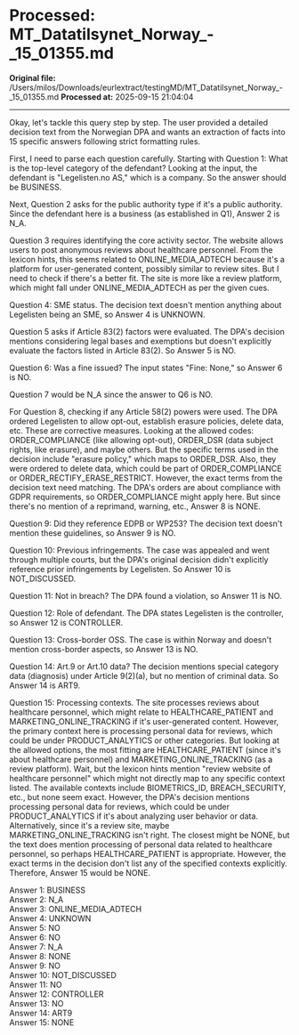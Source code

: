# Processed: MT_Datatilsynet_Norway_-_15_01355.md

**Original file:** /Users/milos/Downloads/eurlextract/testingMD/MT_Datatilsynet_Norway_-_15_01355.md
**Processed at:** 2025-09-15 21:04:04

---

<think>
Okay, let's tackle this query step by step. The user provided a detailed decision text from the Norwegian DPA and wants an extraction of facts into 15 specific answers following strict formatting rules.

First, I need to parse each question carefully. Starting with Question 1: What is the top-level category of the defendant? Looking at the input, the defendant is "Legelisten.no AS," which is a company. So the answer should be BUSINESS.

Next, Question 2 asks for the public authority type if it's a public authority. Since the defendant here is a business (as established in Q1), Answer 2 is N_A.

Question 3 requires identifying the core activity sector. The website allows users to post anonymous reviews about healthcare personnel. From the lexicon hints, this seems related to ONLINE_MEDIA_ADTECH because it's a platform for user-generated content, possibly similar to review sites. But I need to check if there's a better fit. The site is more like a review platform, which might fall under ONLINE_MEDIA_ADTECH as per the given cues.

Question 4: SME status. The decision text doesn't mention anything about Legelisten being an SME, so Answer 4 is UNKNOWN.

Question 5 asks if Article 83(2) factors were evaluated. The DPA's decision mentions considering legal bases and exemptions but doesn't explicitly evaluate the factors listed in Article 83(2). So Answer 5 is NO.

Question 6: Was a fine issued? The input states "Fine: None," so Answer 6 is NO.

Question 7 would be N_A since the answer to Q6 is NO.

For Question 8, checking if any Article 58(2) powers were used. The DPA ordered Legelisten to allow opt-out, establish erasure policies, delete data, etc. These are corrective measures. Looking at the allowed codes: ORDER_COMPLIANCE (like allowing opt-out), ORDER_DSR (data subject rights, like erasure), and maybe others. But the specific terms used in the decision include "erasure policy," which maps to ORDER_DSR. Also, they were ordered to delete data, which could be part of ORDER_COMPLIANCE or ORDER_RECTIFY_ERASE_RESTRICT. However, the exact terms from the decision text need matching. The DPA's orders are about compliance with GDPR requirements, so ORDER_COMPLIANCE might apply here. But since there's no mention of a reprimand, warning, etc., Answer 8 is NONE.

Question 9: Did they reference EDPB or WP253? The decision text doesn't mention these guidelines, so Answer 9 is NO.

Question 10: Previous infringements. The case was appealed and went through multiple courts, but the DPA's original decision didn't explicitly reference prior infringements by Legelisten. So Answer 10 is NOT_DISCUSSED.

Question 11: Not in breach? The DPA found a violation, so Answer 11 is NO.

Question 12: Role of defendant. The DPA states Legelisten is the controller, so Answer 12 is CONTROLLER.

Question 13: Cross-border OSS. The case is within Norway and doesn't mention cross-border aspects, so Answer 13 is NO.

Question 14: Art.9 or Art.10 data? The decision mentions special category data (diagnosis) under Article 9(2)(a), but no mention of criminal data. So Answer 14 is ART9.

Question 15: Processing contexts. The site processes reviews about healthcare personnel, which might relate to HEALTHCARE_PATIENT and MARKETING_ONLINE_TRACKING if it's user-generated content. However, the primary context here is processing personal data for reviews, which could be under PRODUCT_ANALYTICS or other categories. But looking at the allowed options, the most fitting are HEALTHCARE_PATIENT (since it's about healthcare personnel) and MARKETING_ONLINE_TRACKING (as a review platform). Wait, but the lexicon hints mention "review website of healthcare personnel" which might not directly map to any specific context listed. The available contexts include BIOMETRICS_ID, BREACH_SECURITY, etc., but none seem exact. However, the DPA's decision mentions processing personal data for reviews, which could be under PRODUCT_ANALYTICS if it's about analyzing user behavior or data. Alternatively, since it's a review site, maybe MARKETING_ONLINE_TRACKING isn't right. The closest might be NONE, but the text does mention processing of personal data related to healthcare personnel, so perhaps HEALTHCARE_PATIENT is appropriate. However, the exact terms in the decision don't list any of the specified contexts explicitly. Therefore, Answer 15 would be NONE.
</think>

Answer 1: BUSINESS  
Answer 2: N_A  
Answer 3: ONLINE_MEDIA_ADTECH  
Answer 4: UNKNOWN  
Answer 5: NO  
Answer 6: NO  
Answer 7: N_A  
Answer 8: NONE  
Answer 9: NO  
Answer 10: NOT_DISCUSSED  
Answer 11: NO  
Answer 12: CONTROLLER  
Answer 13: NO  
Answer 14: ART9  
Answer 15: NONE